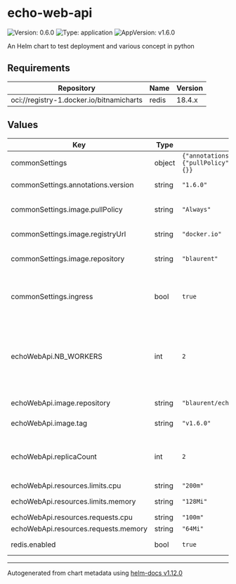 # echo-web-api

![Version: 0.6.0](https://img.shields.io/badge/Version-0.6.0-informational?style=flat-square) ![Type: application](https://img.shields.io/badge/Type-application-informational?style=flat-square) ![AppVersion: v1.6.0](https://img.shields.io/badge/AppVersion-v1.6.0-informational?style=flat-square)

An Helm chart to test deployment and various concept in python

## Requirements

| Repository | Name | Version |
|------------|------|---------|
| oci://registry-1.docker.io/bitnamicharts | redis | 18.4.x |

## Values

| Key | Type | Default | Description |
|-----|------|---------|-------------|
| commonSettings | object | `{"annotations":{"version":"1.6.0"},"image":{"pullPolicy":"Always","registryUrl":"docker.io","repository":"blaurent"},"ingress":true,"podLabels":{}}` | common parameters |
| commonSettings.annotations.version | string | `"1.6.0"` | add version as annotation |
| commonSettings.image.pullPolicy | string | `"Always"` | default container pull policy |
| commonSettings.image.registryUrl | string | `"docker.io"` | default registry to use |
| commonSettings.image.repository | string | `"blaurent"` | name of the repository to use |
| commonSettings.ingress | bool | `true` | control whether we want an ingress to be created |
| echoWebApi.NB_WORKERS | int | `2` | set the env variable NB_WORKERS to 2, this limit the number of logical cpus used by the service |
| echoWebApi.image.repository | string | `"blaurent/echo-web-api"` | default repository |
| echoWebApi.image.tag | string | `"v1.6.0"` | tag of the container |
| echoWebApi.replicaCount | int | `2` | number of replicas we want between (1-10) are valid values |
| echoWebApi.resources.limits.cpu | string | `"200m"` | 20% of 1 cpu |
| echoWebApi.resources.limits.memory | string | `"128Mi"` | 128 mebibytes |
| echoWebApi.resources.requests.cpu | string | `"100m"` | 10% of 1 cpu |
| echoWebApi.resources.requests.memory | string | `"64Mi"` | 64 mebibytes |
| redis.enabled | bool | `true` | disable redis installation |

----------------------------------------------
Autogenerated from chart metadata using [helm-docs v1.12.0](https://github.com/norwoodj/helm-docs/releases/v1.12.0)
